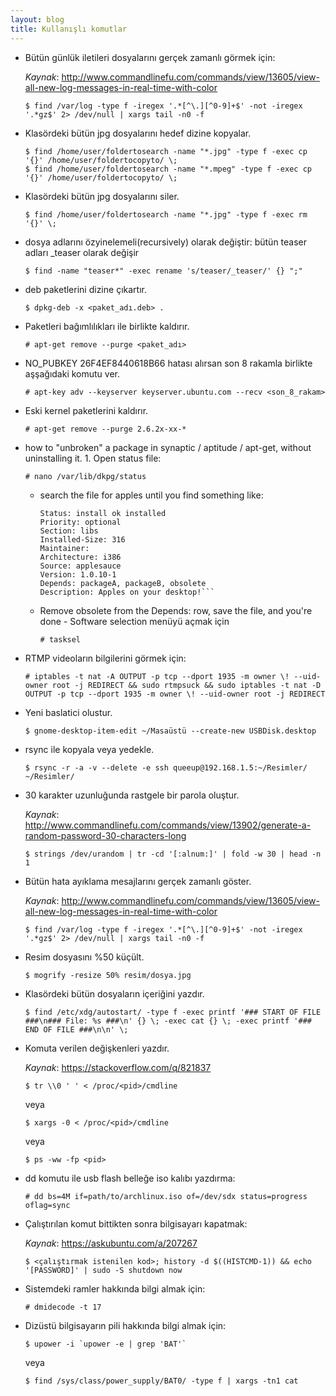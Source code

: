 ```yaml
---
layout: blog
title: Kullanışlı komutlar
---
```

- Bütün günlük iletileri dosyalarını gerçek zamanlı görmek için:
  
  _Kaynak_: http://www.commandlinefu.com/commands/view/13605/view-all-new-log-messages-in-real-time-with-color

    ```console
    $ find /var/log -type f -iregex '.*[^\.][^0-9]+$' -not -iregex '.*gz$' 2> /dev/null | xargs tail -n0 -f
    ```
- Klasördeki bütün jpg dosyalarını hedef dizine kopyalar.
    
    ```console
    $ find /home/user/foldertosearch -name "*.jpg" -type f -exec cp '{}' /home/user/foldertocopyto/ \;
    $ find /home/user/foldertosearch -name "*.mpeg" -type f -exec cp '{}' /home/user/foldertocopyto/ \;
    ```
- Klasördeki bütün jpg dosyalarını siler.
    
    ```console
    $ find /home/user/foldertosearch -name "*.jpg" -type f -exec rm '{}' \;
    ```
- dosya adlarını özyinelemeli(recursively) olarak değiştir: bütün teaser adları _teaser olarak değişir
    
    ```console
    $ find -name "teaser*" -exec rename 's/teaser/_teaser/' {} ";"
    ```
- deb paketlerini dizine çıkartır.
    
    ```console
    $ dpkg-deb -x <paket_adı.deb> .
    ```
- Paketleri bağımlılıkları ile birlikte kaldırır.
    
    ```console
    # apt-get remove --purge <paket_adı>
    ```
- NO_PUBKEY 26F4EF8440618B66 hatası alırsan son 8 rakamla birlikte aşşağıdaki komutu ver.
    
    ```terminal
    # apt-key adv --keyserver keyserver.ubuntu.com --recv <son_8_rakam>
    ```
- Eski kernel paketlerini kaldırır.
    
    ```console
    # apt-get remove --purge 2.6.2x-xx-*
    ```
- how to "unbroken" a package in synaptic / aptitude / apt-get, without uninstalling it. 1. Open status file:
    
    ```console
    # nano /var/lib/dkpg/status
    ```
    - search the file for apples until you find something like:
    
        ```Package: apples
        Status: install ok installed
        Priority: optional
        Section: libs
        Installed-Size: 316
        Maintainer: 
        Architecture: i386
        Source: applesauce
        Version: 1.0.10-1
        Depends: packageA, packageB, obsolete
        Description: Apples on your desktop!```
    
    - Remove obsolete from the Depends: row, save the file, and you're done - Software selection menüyü açmak için
    
        ```console
        # tasksel
        ```
- RTMP videoların bilgilerini görmek için:
    
    ```console
    # iptables -t nat -A OUTPUT -p tcp --dport 1935 -m owner \! --uid-owner root -j REDIRECT && sudo rtmpsuck && sudo iptables -t nat -D OUTPUT -p tcp --dport 1935 -m owner \! --uid-owner root -j REDIRECT
    ```
- Yeni baslatici olustur.
    
    ```console
    $ gnome-desktop-item-edit ~/Masaüstü --create-new USBDisk.desktop
    ```
- rsync ile kopyala veya yedekle.
    
    ```console
    $ rsync -r -a -v --delete -e ssh queeup@192.168.1.5:~/Resimler/ ~/Resimler/
    ```
- 30 karakter uzunluğunda rastgele bir parola oluştur.
  
  _Kaynak_: http://www.commandlinefu.com/commands/view/13902/generate-a-random-password-30-characters-long

    ```console
    $ strings /dev/urandom | tr -cd '[:alnum:]' | fold -w 30 | head -n 1
    ```
- Bütün hata ayıklama mesajlarını gerçek zamanlı göster.
  
  _Kaynak_: http://www.commandlinefu.com/commands/view/13605/view-all-new-log-messages-in-real-time-with-color
    
    ```console
    $ find /var/log -type f -iregex '.*[^\.][^0-9]+$' -not -iregex '.*gz$' 2> /dev/null | xargs tail -n0 -f
    ```
- Resim dosyasını %50 küçült.
    
    ```console
    $ mogrify -resize 50% resim/dosya.jpg
    ```
- Klasördeki bütün dosyaların içeriğini yazdır.
    ```console
    $ find /etc/xdg/autostart/ -type f -exec printf '### START OF FILE ###\n### File: %s ###\n' {} \; -exec cat {} \; -exec printf '### END OF FILE ###\n\n' \;
    ```
- Komuta verilen değişkenleri yazdır.
  
  _Kaynak_: https://stackoverflow.com/q/821837
    ```console
    $ tr \\0 ' ' < /proc/<pid>/cmdline
    ```
    
    veya
    
    ```console
    $ xargs -0 < /proc/<pid>/cmdline
    ```
    
    veya
    
    ```console
    $ ps -ww -fp <pid>
    ```

- dd komutu ile usb flash belleğe iso kalıbı yazdırma:
    ```console
    # dd bs=4M if=path/to/archlinux.iso of=/dev/sdx status=progress oflag=sync
    ```

- Çalıştırılan komut bittikten sonra bilgisayarı kapatmak:
    
    _Kaynak_: https://askubuntu.com/a/207267
    ```console
    $ <çalıştırmak istenilen kod>; history -d $((HISTCMD-1)) && echo '[PASSWORD]' | sudo -S shutdown now
    ```
- Sistemdeki ramler hakkında bilgi almak için:
    
    ```console
    # dmidecode -t 17
    ```

- Dizüstü bilgisayarın pili hakkında bilgi almak için:
    
    ```console
    $ upower -i `upower -e | grep 'BAT'`
    ```
    
    veya
    
    ```console
    $ find /sys/class/power_supply/BAT0/ -type f | xargs -tn1 cat
    ```